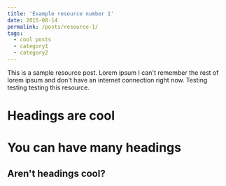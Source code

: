 ```yaml
---
title: 'Example resource number 1'
date: 2015-08-14
permalink: /posts/resource-1/
tags:
  - cool posts
  - category1
  - category2
---
```


This is a sample resource post. Lorem ipsum I can't remember the rest of lorem ipsum and don't have an internet connection right now. Testing testing testing this resource.

Headings are cool
======

You can have many headings
======

Aren't headings cool?
------
